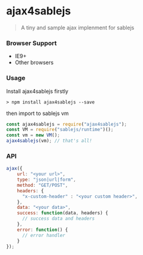 ajax4sablejs
===

> A tiny and sample ajax implenment for sablejs

### Browser Support

* IE9+
* Other browsers

### Usage

Install ajax4sablejs firstly
```shell
> npm install ajax4sablejs --save
```

then import to sablejs vm

```javascript
const ajax4sablejs = require("ajax4sablejs");
const VM = require("sablejs/runtime")();
const vm = new VM();
ajax4sablejs(vm); // that's all!
```

### API

```javascript
ajax({
    url: "<your url>",
    type: "json|url|form",
    method: "GET/POST",
    headers: {
      "x-custom-header" : "<your custom header>",
    },
    data: "<your data>",
    success: function(data, headers) {
      // success data and headers
    },
    error: function() {
      // error handler
    }
});
```